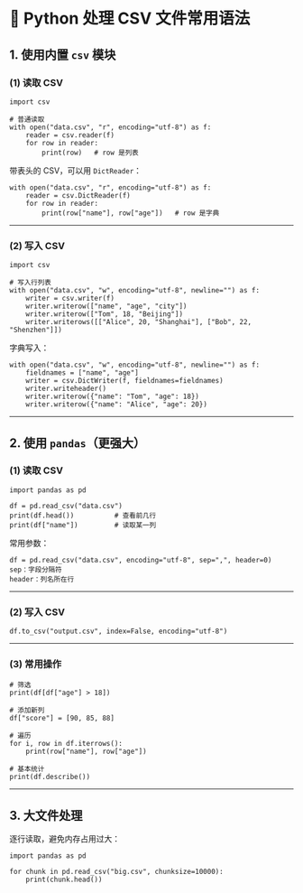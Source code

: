 # 📂 Python 处理 CSV 文件常用语法

## 1. 使用内置 `csv` 模块

### (1) 读取 CSV

```
import csv

# 普通读取
with open("data.csv", "r", encoding="utf-8") as f:
    reader = csv.reader(f)
    for row in reader:
        print(row)   # row 是列表
```

带表头的 CSV，可以用 `DictReader`：

```
with open("data.csv", "r", encoding="utf-8") as f:
    reader = csv.DictReader(f)
    for row in reader:
        print(row["name"], row["age"])   # row 是字典
```

------

### (2) 写入 CSV

```
import csv

# 写入行列表
with open("data.csv", "w", encoding="utf-8", newline="") as f:
    writer = csv.writer(f)
    writer.writerow(["name", "age", "city"])
    writer.writerow(["Tom", 18, "Beijing"])
    writer.writerows([["Alice", 20, "Shanghai"], ["Bob", 22, "Shenzhen"]])
```

字典写入：

```
with open("data.csv", "w", encoding="utf-8", newline="") as f:
    fieldnames = ["name", "age"]
    writer = csv.DictWriter(f, fieldnames=fieldnames)
    writer.writeheader()
    writer.writerow({"name": "Tom", "age": 18})
    writer.writerow({"name": "Alice", "age": 20})
```

------

## 2. 使用 `pandas`（更强大）

### (1) 读取 CSV

```
import pandas as pd

df = pd.read_csv("data.csv")
print(df.head())          # 查看前几行
print(df["name"])         # 读取某一列
```

常用参数：

```
df = pd.read_csv("data.csv", encoding="utf-8", sep=",", header=0)
sep：字段分隔符
header：列名所在行
```

------

### (2) 写入 CSV

```
df.to_csv("output.csv", index=False, encoding="utf-8")
```

------

### (3) 常用操作

```
# 筛选
print(df[df["age"] > 18])

# 添加新列
df["score"] = [90, 85, 88]

# 遍历
for i, row in df.iterrows():
    print(row["name"], row["age"])

# 基本统计
print(df.describe())
```

------

## 3. 大文件处理

逐行读取，避免内存占用过大：

```
import pandas as pd

for chunk in pd.read_csv("big.csv", chunksize=10000):
    print(chunk.head())
```